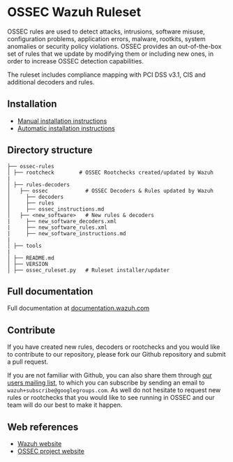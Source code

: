 # OSSEC Wazuh Ruleset

OSSEC rules are used to detect attacks, intrusions, software misuse, configuration problems, application errors, malware, rootkits, system anomalies or security policy violations. OSSEC provides an out-of-the-box set of rules that we update by modifying them or including new ones, in order to increase OSSEC detection capabilities.

The ruleset includes compliance mapping with PCI DSS v3.1, CIS and additional decoders and rules.

## Installation

* [Manual installation instructions](http://documentation.wazuh.com/en/latest/ossec_ruleset.html#manual-installation)
* [Automatic installation instructions](http://documentation.wazuh.com/en/latest/ossec_ruleset.html#automatic-installation)

## Directory structure

    ├── ossec-rules             
    │ ├── rootcheck        # OSSEC Rootchecks created/updated by Wazuh
    |
    │ ├── rules-decoders 
    │   ├── ossec            # OSSEC Decoders & Rules updated by Wazuh
    │     ├── decoders
    │     ├── rules
    │     ├── ossec_instructions.md
    │   ├── <new_software>   # New rules & decoders
    |     ├── new_software_decoders.xml
    |     ├── new_software_rules.xml  
    |     ├── new_software_instructions.md  
    |
    │ ├── tools
    |
    │ ├── README.md
    │ ├── VERSION
    │ ├── ossec_ruleset.py   # Ruleset installer/updater
    
## Full documentation

Full documentation at [documentation.wazuh.com](http://documentation.wazuh.com/en/latest/ossec_ruleset.html)

## Contribute

If you have created new rules, decoders or rootchecks and you would like to contribute to our repository, please fork our Github repository and submit a pull request.

If you are not familiar with Github, you can also share them through [our users mailing list](https://groups.google.com/d/forum/wazuh), to which you can subscribe by sending an email to `wazuh+subscribe@googlegroups.com`. As well do not hesitate to request new rules or rootchecks that you would like to see running in OSSEC and our team will do our best to make it happen.

## Web references

* [Wazuh website](http://wazuh.com)
* [OSSEC project website](http://ossec.github.io)